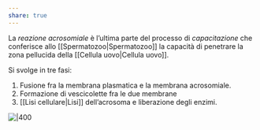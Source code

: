 ```yaml
---
share: true
---
```

La *reazione acrosomiale* è l’ultima parte del processo di *capacitazione* che conferisce allo [[Spermatozoo|Spermatozoo]] la capacità di penetrare la zona pellucida della [[Cellula uovo|Cellula uovo]].

Si svolge in tre fasi:
1. Fusione fra la membrana plasmatica e la membrana acrosomiale.
2. Formazione di vescicolette fra le due membrane
3. [[Lisi cellulare|Lisi]] dell’acrosoma e liberazione degli enzimi.

![|400](491321b140cfa3acd62e4da500141f24_MD5%201.jpg)